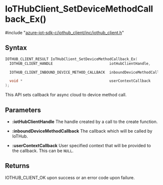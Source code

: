 # IoTHubClient_SetDeviceMethodCallback_Ex()

\#include "[azure-iot-sdk-c/iothub_client/inc/iothub_client.h](../iot-c-ref-iothub-client-h.md)"  

## Syntax

```C
IOTHUB_CLIENT_RESULT IoTHubClient_SetDeviceMethodCallback_Ex(
  IOTHUB_CLIENT_HANDLE                          iotHubClientHandle,

  IOTHUB_CLIENT_INBOUND_DEVICE_METHOD_CALLBACK  inboundDeviceMethodCallback,

  void *                                        userContextCallback
);
```

This API sets callback for async cloud to device method call.

## Parameters
* **:iotHubClientHandle** The handle created by a call to the create function. 

* **:inboundDeviceMethodCallback** The callback which will be called by IoTHub. 

* **:userContextCallback** User specified context that will be provided to the callback. This can be `NULL`.

## Returns
IOTHUB_CLIENT_OK upon success or an error code upon failure.

